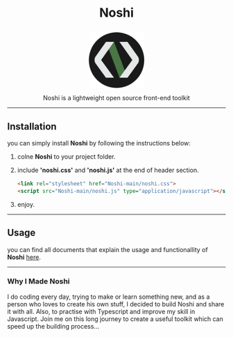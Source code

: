 # <p align="center">Noshi</p>

<p align="center">
<img src="./docs/imgs/Noshi.png" width="128" height="128" align="center" />
</p>
<p align="center">Noshi is a lightweight open source front-end toolkit</p>

---

 ## Installation
 you can simply install <b>Noshi</b> by following the instructions below:

 1. colne <b>Noshi</b> to your project folder.
 2. include <b>'noshi.css'</b> and <b>'noshi.js'</b> at the end of header section.

    ```html
    <link rel="stylesheet" href="Noshi-main/noshi.css">
    <script src="Noshi-main/noshi.js" type="application/javascript"></script>
    ```

 3. enjoy.

 ---

 ## Usage
 you can find all documents that explain the usage and functionallity of <b>Noshi</b> <a href="https://anasmusic.github.io/Noshi/" target="_blank">here</a>.

---

 ### Why I Made Noshi
 I do coding every day, trying to make or learn something new, and as a person who loves to create his own stuff, I decided to build Noshi and share it with all. Also, to practise with Typescript and improve my skill in Javascript.
 Join me on this long journey to create a useful toolkit which can speed up the building process...
